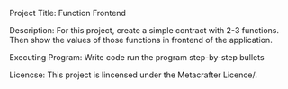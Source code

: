 Project Title:
Function Frontend

Description:
For this project, create a simple contract with 2-3 functions. Then show the values of those functions in frontend of the application.

Executing Program:
Write code
run the program
step-by-step bullets

Licencse:
This project is lincensed under the Metacrafter Licence/.
